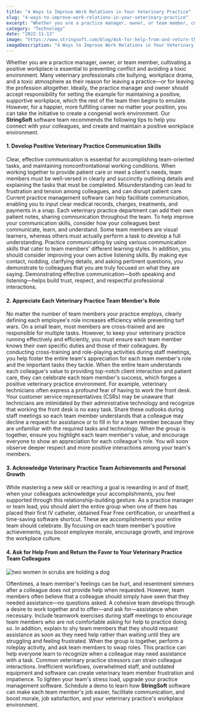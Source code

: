 ```yaml
---
title: "4 Ways to Improve Work Relations in Your Veterinary Practice"
slug: "4-ways-to-improve-work-relations-in-your-veterinary-practice"
excerpt: "Whether you are a practice manager, owner, or team member, cultivating a positive workplace is essential to preventing conflict and avoiding a toxic environment. Many veterinary professionals cite …"
category: "Technology"
date: "2022-11-13"
image: "https://www.stringsoft.com/blog/Ask-for-help-from-and-return-the-favor-to-your-veterinary-practice-team-colleagues.jpg"
imageDescription: "4 Ways to Improve Work Relations in Your Veterinary Practice"
---
```

Whether you are a practice manager, owner, or team member, cultivating a positive workplace is essential to preventing conflict and avoiding a toxic environment. Many veterinary professionals cite bullying, workplace drama, and a toxic atmosphere as their reason for leaving a practice—or for leaving the profession altogether. Ideally, the practice manager and owner should accept responsibility for setting the example for maintaining a positive, supportive workplace, which the rest of the team then begins to emulate. However, for a happier, more fulfilling career no matter your position, you can take the initiative to create a congenial work environment. Our **StringSoft** software team recommends the following tips to help you connect with your colleagues, and create and maintain a positive workplace environment.

#### 1. Develop Positive Veterinary Practice Communication Skills

Clear, effective communication is essential for accomplishing team-oriented tasks, and maintaining nonconfrontational working conditions. When working together to provide patient care or meet a client's needs, team members must be well-versed in clearly and succinctly outlining details and explaining the tasks that must be completed. Misunderstanding can lead to frustration and tension among colleagues, and can disrupt patient care. Current practice management software can help facilitate communication, enabling you to input clear medical records, charges, treatments, and payments in a snap. Each veterinary practice department can add their own patient notes, sharing communication throughout the team. To help improve your communication skills, consider how your colleagues best communicate, learn, and understand. Some team members are visual learners, whereas others must actually perform a task to develop a full understanding. Practice communicating by using various communication skills that cater to team members' different learning styles. In addition, you should consider improving your own active listening skills. By making eye contact, nodding, clarifying details, and asking pertinent questions, you demonstrate to colleagues that you are truly focused on what they are saying. Demonstrating effective communication—both speaking and listening—helps build trust, respect, and respectful professional interactions.

#### 2. Appreciate Each Veterinary Practice Team Member's Role

No matter the number of team members your practice employs, clearly defining each employee's role increases efficiency while preventing turf wars. On a small team, most members are cross-trained and are responsible for multiple tasks. However, to keep your veterinary practice running effectively and efficiently, you must ensure each team member knows their own specific duties and those of their colleagues. By conducting cross-training and role-playing activities during staff meetings, you help foster the entire team's appreciation for each team member's role and the important tasks they tackle. When the entire team understands each colleague's value to providing top-notch client interaction and patient care, they can celebrate each team member's success, which forges a positive veterinary practice environment. For example, veterinary technicians often express a profound fear of having to work the front desk. Your customer service representatives (CSRs) may be unaware that technicians are intimidated by their administrative technology and recognize that working the front desk is no easy task. Share these outlooks during staff meetings so each team member understands that a colleague may decline a request for assistance or to fill in for a team member because they are unfamiliar with the required tasks and technology. When the group is together, ensure you highlight each team member's value, and encourage everyone to show an appreciation for each colleague's role. You will soon observe deeper respect and more positive interactions among your team's members.

#### 3. Acknowledge Veterinary Practice Team Achievements and Personal Growth

While mastering a new skill or reaching a goal is rewarding in and of itself, when your colleagues acknowledge your accomplishments, you feel supported through this relationship-building gesture. As a practice manager or team lead, you should alert the entire group when one of them has placed their first IV catheter, obtained Fear Free certification, or unearthed a time-saving software shortcut. These are accomplishments your entire team should celebrate. By focusing on each team member's positive achievements, you boost employee morale, encourage growth, and improve the workplace culture.

#### 4. Ask for Help From and Return the Favor to Your Veterinary Practice Team Colleagues

![two women in scrubs are holding a dog](https://www.stringsoft.com/blog/Ask-for-help-from-and-return-the-favor-to-your-veterinary-practice-team-colleagues.jpg)

Oftentimes, a team member's feelings can be hurt, and resentment simmers after a colleague does not provide help when requested. However, team members often believe that a colleague should simply have seen that they needed assistance—no questions asked. A cohesive team develops through a desire to work together and to offer—and ask for—assistance when necessary. Include teamwork exercises during staff meetings to encourage team members who are not comfortable asking for help to practice doing so. In addition, explain to shy team members that they should request assistance as soon as they need help rather than waiting until they are struggling and feeling frustrated. When the group is together, perform a roleplay activity, and ask team members to swap roles. This practice can help everyone learn to recognize when a colleague may need assistance with a task. Common veterinary practice stressors can strain colleague interactions. Inefficient workflows, overwhelmed staff, and outdated equipment and software can create veterinary team member frustration and impatience. To lighten your team's stress load, upgrade your practice management software. Schedule a demo to learn how **StringSoft** software can make each team member's job easier, facilitate communication, and boost morale, job satisfaction, and your veterinary practice's workplace environment.